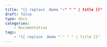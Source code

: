 ```yaml
---
title: "{{ replace .Name "-" " " | title }}"
draft: false
type: docs
categories:
    - Documentation
tags:
    - "{{ replace .Name "-" " " | title }}"
---
```

